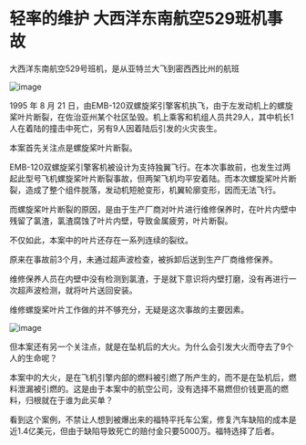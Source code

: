 # 轻率的维护 大西洋东南航空529班机事故

大西洋东南航空529号班机，是从亚特兰大飞到密西西比州的航班

![image](https://github.com/user-attachments/assets/6f21a0ec-e692-4934-893b-8b9fc91ff13b)


1995 年 8 月 21 日，由EMB-120双螺旋桨引擎客机执飞，由于左发动机上的螺旋桨叶片断裂，在佐治亚州某个社区坠毁。机上乘客和机组人员共29人，其中机长1人在着陆的撞击中死亡，另有9人因着陆后引发的火灾丧生。

本案首先关注点是螺旋桨叶片断裂。

EMB-120双螺旋桨引擎客机被设计为支持独翼飞行。在本次事故前，也发生过两起此型号飞机螺旋桨叶片断裂事故，但两架飞机均平安着陆。而本次螺旋桨叶片断裂，造成了整个组件脱落，发动机短舱变形，机翼轮廓变形，因而无法飞行。

而螺旋桨叶片断裂的原因，是由于生产厂商对叶片进行维修保养时，在叶片内壁中残留了氯渣，氯渣腐蚀了叶片内壁，导致金属疲劳，叶片断裂。

不仅如此，本案中的叶片还存在一系列连续的裂纹。

原来在事故前3个月，未通过超声波检查，被拆卸后送到生产厂商维修保养。

维修保养人员在内壁中没有检测到氯渣，于是就下意识将内壁打磨，没有再进行一次超声波检测，就将叶片送回安装。

维修螺旋桨叶片工作做的并不够充分，无疑是这次事故的主要因素。

![image](https://github.com/user-attachments/assets/b2098104-15b7-4061-8763-712c4714724a)


但本案还有另一个关注点，就是在坠机后的大火。为什么会引发大火而夺去了9个人的生命呢？

本案中的大火，是在飞机引擎内部的燃料被引燃了所产生的，而不是在坠机后，燃料泄漏被引燃的。这是由于本案中的航空公司，没有选择不易燃但价钱更高的燃料，归根就在于谁为此买单？

看到这个案例，不禁让人想到被爆出来的福特平托车公案，修复汽车缺陷的成本是近1.4亿美元，但由于缺陷导致死亡的赔付金只要5000万。福特选择了后者。
